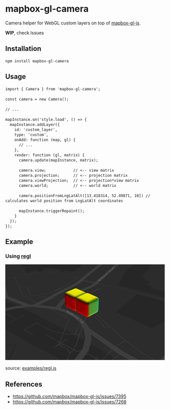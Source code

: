 # mapbox-gl-camera

Camera helper for WebGL custom layers on top of [mapbox-gl-js](https://github.com/mapbox/mapbox-gl-js).

**WIP**, check Issues

## Installation

```
npm install mapbox-gl-camera
```

## Usage

```
import { Camera } from 'mapbox-gl-camera';

const camera = new Camera();

// ...

mapInstance.on('style.load', () => {
  mapInstance.addLayer({
    id: 'custom_layer',
    type: 'custom',
    onAdd: function (map, gl) {
      // ...
    },
    render: function (gl, matrix) {
      camera.update(mapInstance, matrix);

      camera.view;            // <-- view matrix
      camera.projection;      // <-- projection matrix
      camera.viewProjection;  // <-- projection*view matrix
      camera.world;           // <-- world matrix

      camera.positionFromLngLatAlt([13.418314, 52.49871, 10]) // calculates world position from LngLatAlt coordinates

      mapInstance.triggerRepaint();
    }
  });
});

```


## Example

### Using [regl](https://github.com/regl-project/regl)
![examples/example-regl.gif](examples/example-regl.gif)

source: [examples/regl.js](examples/regl.js)

## References
 * https://github.com/mapbox/mapbox-gl-js/issues/7395
 * https://github.com/mapbox/mapbox-gl-js/issues/7268
